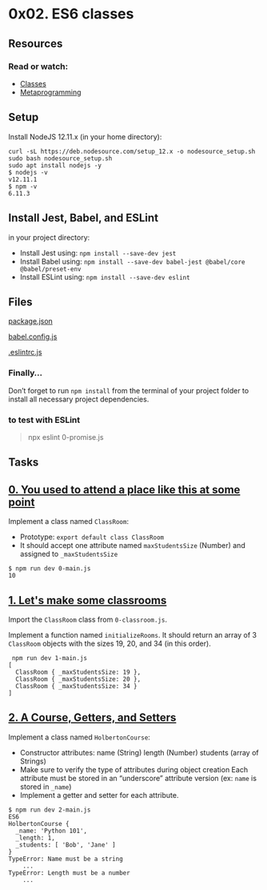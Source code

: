 # 0x02. ES6 classes


## Resources
### Read or watch:

* [Classes](https://developer.mozilla.org/en-US/docs/Web/JavaScript/Reference/Classes)
* [Metaprogramming](https://www.keithcirkel.co.uk/metaprogramming-in-es6-symbols/#symbolspecies)


## Setup
Install NodeJS 12.11.x
(in your home directory):

```
curl -sL https://deb.nodesource.com/setup_12.x -o nodesource_setup.sh
sudo bash nodesource_setup.sh
sudo apt install nodejs -y
$ nodejs -v
v12.11.1
$ npm -v
6.11.3
```

## Install Jest, Babel, and ESLint
in your project directory:

* Install Jest using: `npm install --save-dev jest`
* Install Babel using: `npm install --save-dev babel-jest @babel/core @babel/preset-env`
* Install ESLint using: `npm install --save-dev eslint`


## Files
[package.json](./package.json)

[babel.config.js](./babel.config.js)

[.eslintrc.js](./.eslintrc.js)

### Finally…
Don’t forget to run `npm install` from the terminal of your project folder to install all necessary project dependencies.


### to test with ESLint
> npx eslint 0-promise.js


## Tasks

## [0. You used to attend a place like this at some point](./0-classroom.js)
Implement a class named `ClassRoom`:

* Prototype: `export default class ClassRoom`
* It should accept one attribute named `maxStudentsSize` (Number) and assigned to `_maxStudentsSize`
```
$ npm run dev 0-main.js 
10
```

## [1. Let's make some classrooms](./1-make_classrooms.js)
Import the `ClassRoom` class from `0-classroom.js`.

Implement a function named `initializeRooms`. It should return an array of 3 `ClassRoom` objects with the sizes 19, 20, and 34 (in this order).
```
 npm run dev 1-main.js 
[
  ClassRoom { _maxStudentsSize: 19 },
  ClassRoom { _maxStudentsSize: 20 },
  ClassRoom { _maxStudentsSize: 34 }
]
```

## [2. A Course, Getters, and Setters](./2-hbtn_course.js)
Implement a class named `HolbertonCourse`:

* Constructor attributes:
        name (String)
        length (Number)
        students (array of Strings)
* Make sure to verify the type of attributes during object creation
Each attribute must be stored in an “underscore” attribute version (ex: `name` is stored in `_name`)
* Implement a getter and setter for each attribute.
```
$ npm run dev 2-main.js 
ES6
HolbertonCourse {
  _name: 'Python 101',
  _length: 1,
  _students: [ 'Bob', 'Jane' ]
}
TypeError: Name must be a string
    ...
TypeError: Length must be a number
    ...
```
